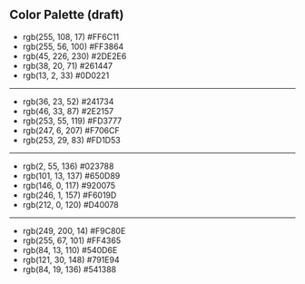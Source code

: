 ## Color Palette (draft)

- rgb(255, 108, 17) #FF6C11
- rgb(255, 56, 100) #FF3864
- rgb(45, 226, 230) #2DE2E6
- rgb(38, 20, 71) #261447
- rgb(13, 2, 33) #0D0221

---

- rgb(36, 23, 52) #241734
- rgb(46, 33, 87) #2E2157
- rgb(253, 55, 119) #FD3777
- rgb(247, 6, 207) #F706CF
- rgb(253, 29, 83) #FD1D53

---

- rgb(2, 55, 136) #023788
- rgb(101, 13, 137) #650D89
- rgb(146, 0, 117) #920075
- rgb(246, 1, 157) #F6019D
- rgb(212, 0, 120) #D40078

---

- rgb(249, 200, 14) #F9C80E
- rgb(255, 67, 101) #FF4365
- rgb(84, 13, 110) #540D6E
- rgb(121, 30, 148) #791E94
- rgb(84, 19, 136) #541388
